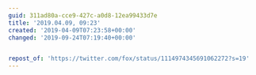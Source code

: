 ```yaml
---
guid: 311ad80a-cce9-427c-a0d8-12ea99433d7e
title: '2019.04.09, 09:23'
created: '2019-04-09T07:23:58+00:00'
changed: '2019-09-24T07:19:40+00:00'


repost_of: 'https://twitter.com/fox/status/1114974345691062272?s=19'
---
```


